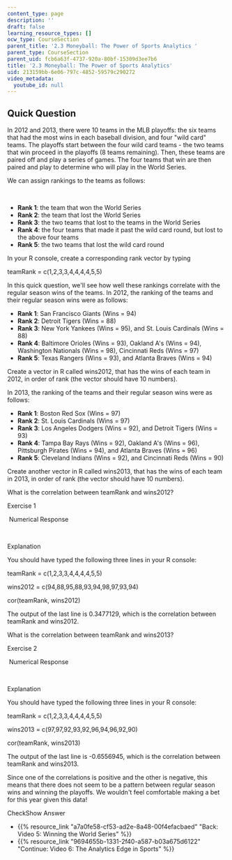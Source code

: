 ```yaml
---
content_type: page
description: ''
draft: false
learning_resource_types: []
ocw_type: CourseSection
parent_title: '2.3 Moneyball: The Power of Sports Analytics '
parent_type: CourseSection
parent_uid: fcb6a63f-4737-920a-80bf-15309d3ee7b6
title: '2.3 Moneyball: The Power of Sports Analytics'
uid: 213159bb-6e06-797c-4852-59579c290272
video_metadata:
  youtube_id: null
---
```

## Quick Question

In 2012 and 2013, there were 10 teams in the MLB playoffs: the six teams that had the most wins in each baseball division, and four "wild card" teams. The playoffs start between the four wild card teams - the two teams that win proceed in the playoffs (8 teams remaining). Then, these teams are paired off and play a series of games. The four teams that win are then paired and play to determine who will play in the World Series. 

We can assign rankings to the teams as follows:

 

- **Rank 1**: the team that won the World Series
- **Rank 2**: the team that lost the World Series
- **Rank 3**: the two teams that lost to the teams in the World Series
- **Rank 4**: the four teams that made it past the wild card round, but lost to the above four teams
- **Rank 5**: the two teams that lost the wild card round

In your R console, create a corresponding rank vector by typing

teamRank = c(1,2,3,3,4,4,4,4,5,5)

In this quick question, we'll see how well these rankings correlate with the regular season wins of the teams. In 2012, the ranking of the teams and their regular season wins were as follows:

- **Rank 1**: San Francisco Giants (Wins = 94)
- **Rank 2**: Detroit Tigers (Wins = 88)
- **Rank 3**: New York Yankees (Wins = 95), and St. Louis Cardinals (Wins = 88)
- **Rank 4**: Baltimore Orioles (Wins = 93), Oakland A's (Wins = 94), Washington Nationals (Wins = 98), Cincinnati Reds (Wins = 97)
- **Rank 5**: Texas Rangers (Wins = 93), and Atlanta Braves (Wins = 94) 

Create a vector in R called wins2012, that has the wins of each team in 2012, in order of rank (the vector should have 10 numbers).

In 2013, the ranking of the teams and their regular season wins were as follows:

- **Rank 1**: Boston Red Sox (Wins = 97)
- **Rank 2**: St. Louis Cardinals (Wins = 97)
- **Rank 3**: Los Angeles Dodgers (Wins = 92), and Detroit Tigers (Wins = 93)
- **Rank 4**: Tampa Bay Rays (Wins = 92), Oakland A's (Wins = 96), Pittsburgh Pirates (Wins = 94), and Atlanta Braves (Wins = 96)
- **Rank 5**: Cleveland Indians (Wins = 92), and Cincinnati Reds (Wins = 90) 

Create another vector in R called wins2013, that has the wins of each team in 2013, in order of rank (the vector should have 10 numbers).

What is the correlation between teamRank and wins2012?

Exercise 1

&nbsp;Numerical Response&nbsp;

 

Explanation

You should have typed the following three lines in your R console:

teamRank = c(1,2,3,3,4,4,4,4,5,5)

wins2012 = c(94,88,95,88,93,94,98,97,93,94)

cor(teamRank, wins2012)

The output of the last line is 0.3477129, which is the correlation between teamRank and wins2012.

What is the correlation between teamRank and wins2013?

Exercise 2

&nbsp;Numerical Response&nbsp;

 

Explanation

You should have typed the following three lines in your R console:

teamRank = c(1,2,3,3,4,4,4,4,5,5)

wins2013 = c(97,97,92,93,92,96,94,96,92,90)

cor(teamRank, wins2013)

The output of the last line is -0.6556945, which is the correlation between teamRank and wins2013.

Since one of the correlations is positive and the other is negative, this means that there does not seem to be a pattern between regular season wins and winning the playoffs. We wouldn't feel comfortable making a bet for this year given this data!

CheckShow Answer

- {{% resource_link "a7a0fe58-cf53-ad2e-8a48-00f4efacbaed" "Back: Video 5: Winning the World Series" %}}
- {{% resource_link "9694655b-1331-2f40-a587-b03a675d6122" "Continue: Video 6: The Analytics Edge in Sports" %}}